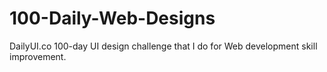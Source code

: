 # 100-Daily-Web-Designs
DailyUI.co 100-day UI design challenge that I do for Web development skill improvement.
